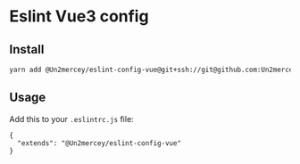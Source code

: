 # Eslint Vue3 config 

## Install

```bash
yarn add @Un2mercey/eslint-config-vue@git+ssh://git@github.com:Un2mercey/eslint-config-vue.git -D
```

## Usage

Add this to your `.eslintrc.js` file:

```
{
  "extends": "@Un2mercey/eslint-config-vue"
}
